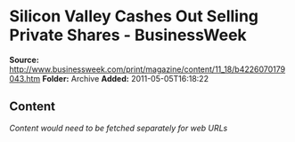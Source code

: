 # Silicon Valley Cashes Out Selling Private Shares - BusinessWeek

**Source:** http://www.businessweek.com/print/magazine/content/11_18/b4226070179043.htm
**Folder:** Archive
**Added:** 2011-05-05T16:18:22




## Content
*Content would need to be fetched separately for web URLs*

